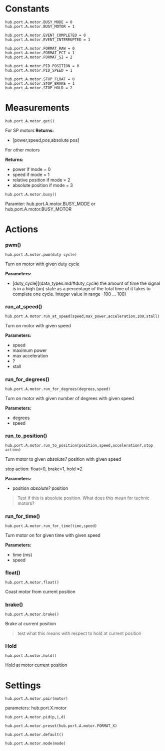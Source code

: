 <style type='text/css'>
.section ul { list-style: none !important; margin-left: 80px; margin-top:-3em;}
.section li { list-style: none !important}
.toctree-l2 a {margin-left: 0em;}
.toctree-l3 {margin-left: 2em;}
h2 {font-size: 125%;}
h2 {font-size: 115%;}
</style>



# Constants

```
hub.port.A.motor.BUSY_MODE = 0
hub.port.A.motor.BUSY_MOTOR = 1
```


```
hub.port.A.motor.EVENT_COMPLETED = 0
hub.port.A.motor.EVENT_INTERRUPTED = 1
```

```
hub.port.A.motor.FORMAT_RAW = 0
hub.port.A.motor.FORMAT_PCT = 1
hub.port.A.motor.FORMAT_SI = 2
```

```
hub.port.A.motor.PID_POSITION = 0
hub.port.A.motor.PID_SPEED = 1
```


```
hub.port.A.motor.STOP_FLOAT = 0
hub.port.A.motor.STOP_BRAKE = 1
hub.port.A.motor.STOP_HOLD = 2
```

# Measurements

```
hub.port.A.motor.get()
```

For SP motors
__Returns:__

* [power,speed,pos,absolute pos] 

For other motors

__Returns:__
*  power if mode = 0
*  speed if mode = 1
*  relative position if mode = 2
*  absolute position if mode = 3 

```
hub.port.A.motor.busy()
```
Paramter:
hub.port.A.motor.BUSY_MODE or hub.port.A.motor.BUSY_MOTOR

# Actions

## pwm()

```
hub.port.A.motor.pwm(duty cycle)
```

Turn on motor with given duty cycle

__Parameters:__

*  [duty_cycle][(data_types.md/#duty_cycle) the amount of time the signal is in a high (on) state as a percentage of the total time of it takes to complete one cycle. Integer value in range -100 ... 100)

## run_at_speed()

```
hub.port.A.motor.run_at_speed(speed,max_power,acceleration,100,stall)
```
Turn on motor with given speed

__Parameters:__

*  speed
*  maximum power
*  max acceleration
*  ?
*  stall 

## run_for_degrees()

```
hub.port.A.motor.run_for_degrees(degrees,speed)
```
Turn on motor with given number of degrees with given speed

__Parameters:__

*  degrees
*  speed

## run_to_position()

```
hub.port.A.motor.run_to_position(position,speed,acceleration?,stop action)
```

Turn motor to given _absolute?_ position with given speed

stop action: float=0,  brake=1, hold =2

__Parameters:__

*  position _absolute?_ position

> Test if this is absolute position. What does this mean for technic motors?

## run_for_time()

```
hub.port.A.motor.run_for_time(time,speed)
```
Turn motor on for given time with given speed

__Parameters:__

*  time (ms)
*  speed

## float()
```
hub.port.A.motor.float()
```
Coast motor from current position

## brake()
  
```
hub.port.A.motor.brake()
```
Brake at current position

> test what this means with respect to hold at current position

## Hold

```
hub.port.A.motor.hold()
```
Hold at motor current position

# Settings

```
hub.port.A.motor.pair(motor)
```
parameters: hub.port.X.motor

```
hub.port.A.motor.pid(p,i,d)
```

```
hub.port.A.motor.preset(hub.port.A.motor.FORMAT_X)
```

```
hub.port.A.motor.default()
```

```
hub.port.A.motor.mode(mode)
```
